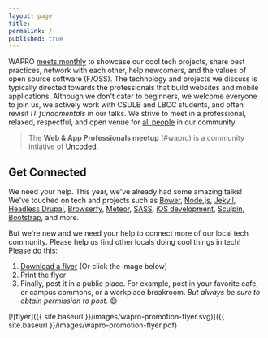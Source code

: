 ```yaml
---
layout: page
title:
permalink: /
published: true
---
```


WAPRO [meets monthly](/meetups/) to showcase our cool tech projects, share best practices, network with each other, help newcomers, and the values of open source software (F/OSS).  The technology and projects we discuss is typically directed towards the professionals that build websites and mobile applications.  Although we don't cater to beginners, we welcome everyone to join us, we actively work with CSULB and LBCC students, and often revisit _IT fundamentals_ in our talks.  We strive to meet in a professional, relaxed, respectful, and open venue for [all people](https://github.com/uncoded/code-of-conduct) in our community.

>  The __Web & App Professionals meetup__ (#wapro) is a community intiative of [Uncoded](http://uncoded.org).  




## Get Connected

We need your help. This year, we've already had some amazing talks!  We've touched on tech and projects such as [Bower](http://bower.io), [Node.js](http://nodejs.org), [Jekyll](http://jekyllrb.com), [Headless Drupal](https://github.com/davidhwang/horseman), [Browserfy](http://browserify.org/), [Meteor](https://www.meteor.com/), [SASS](http://sass-lang.com/), [iOS development](), [Sculpin](http://sculpin.io), [Bootstrap](http://getbootstrap.com/), and more.

But we're new and we need your help to connect more of our local tech community.  Please help us find other locals doing cool things in tech! Please do this:

1. [Download a flyer](/images/wapro-promotion-flyer.pdf) (Or click the image below)
2. Print the flyer
3. Finally, post it in a public place.  For example, post in your favorite cafe, or campus commons, or a workplace breakroom.  _But always be sure to obtain permission to post._  😄

[![flyer]({{ site.baseurl }}/images/wapro-promotion-flyer.svg)]({{ site.baseurl }}/images/wapro-promotion-flyer.pdf)
